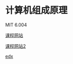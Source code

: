 # 计算机组成原理

MIT 6.004

[课程网站](https://ocw.mit.edu/courses/electrical-engineering-and-computer-science/6-004-computation-structures-spring-2009/)

[课程网站2](https://computationstructures.org/index.html)

[edx](https://learning.edx.org/course/course-v1:MITx+6.004.1x_3+3T2016/home)

